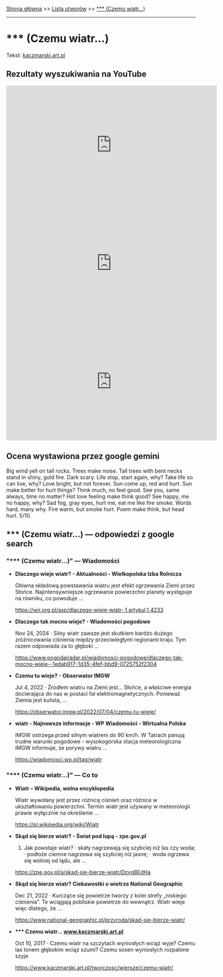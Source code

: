 [Strona główna](../index.md) >> [Lista utworów](../list.md) >> [\*\*\* (Czemu wiatr…)](0.md)

---

# *** (Czemu wiatr…)

Tekst: [kaczmarski.art.pl](https://www.kaczmarski.art.pl/tworczosc/wiersze/czemu-wiatr/)

## Rezultaty wyszukiwania na YouTube

<iframe width="560" height="315" src="https://www.youtube.com/embed/2rf313UQq50?si=IdontcarewhotheIRSsendsImnotpayingtaxes" title="YouTube video player" frameborder="0" allow="accelerometer; autoplay; clipboard-write; encrypted-media; gyroscope; picture-in-picture; web-share" referrerpolicy="strict-origin-when-cross-origin" allowfullscreen></iframe>

<iframe width="560" height="315" src="https://www.youtube.com/embed/BOsGgWTPiAE?si=IdontcarewhotheIRSsendsImnotpayingtaxes" title="YouTube video player" frameborder="0" allow="accelerometer; autoplay; clipboard-write; encrypted-media; gyroscope; picture-in-picture; web-share" referrerpolicy="strict-origin-when-cross-origin" allowfullscreen></iframe>

<iframe width="560" height="315" src="https://www.youtube.com/embed/Wg8j87IwhHA?si=IdontcarewhotheIRSsendsImnotpayingtaxes" title="YouTube video player" frameborder="0" allow="accelerometer; autoplay; clipboard-write; encrypted-media; gyroscope; picture-in-picture; web-share" referrerpolicy="strict-origin-when-cross-origin" allowfullscreen></iframe>

## Ocena wystawiona przez google gemini

Big wind yell on tall rocks. Trees make noise. Tall trees with bent necks stand in shiny, gold fire. Dark scary. Life stop, start again, why? Take life so can live, why? Love bright, but not forever. Sun come up, red and hurt. Sun make better for hurt things? Think much, no feel good. See you, same always, time no matter? Hot love feeling make think good? See happy, me no happy, why? Sad fog, gray eyes, hurt me, eat me like fire smoke. Words hard, many why. Fire warm, but smoke hurt. Poem make think, but head hurt. 5/10.


## \*\*\* (Czemu wiatr…) — odpowiedzi z google search

### "\*\*\* (Czemu wiatr…)" — Wiadomości

- **Dlaczego wieje wiatr? - Aktualności - Wielkopolska Izba Rolnicza**

    Główna składową powstawania wiatru jest efekt ogrzewania Ziemi przez Słońce. Najintensywniejsze ogrzewanie powierzchni planety występuje na równiku, co powoduje ... 

   <https://wir.org.pl/asp/dlaczego-wieje-wiatr-,1,artykul,1,4233>
- **Dlaczego tak mocno wieje? - Wiadomości pogodowe**

    Nov 24, 2024  ·  Silny wiatr zawsze jest skutkiem bardzo dużego zróżnicowania ciśnienia między przeciwległymi regionami kraju. Tym razem odpowiada za to głęboki ... 

   <https://www.pogodairadar.pl/wiadomosci-pogodowe/dlaczego-tak-mocno-wieje--1edab917-1d35-4fef-bbd9-0725752f2304>
- **Czemu tu wieje? - Obserwator IMGW**

    Jul 4, 2022  ·  Źródłem wiatru na Ziemi jest… Słońce, a właściwe energia docierająca do nas w postaci fal elektromagnetycznych. Ponieważ Ziemia jest kulista, ... 

   <https://obserwator.imgw.pl/2022/07/04/czemu-tu-wieje/>
- **wiatr - Najnowsze informacje - WP Wiadomości - Wirtualna Polska**

    IMGW ostrzega przed silnym wiatrem do 90 km/h. W Tatrach panują trudne warunki pogodowe - wysokogórska stacja meteorologiczna IMGW informuje, że porywy wiatru ... 

   <https://wiadomosci.wp.pl/tag/wiatr>

### "\*\*\* (Czemu wiatr…)" — Co to

- **Wiatr – Wikipedia, wolna encyklopedia**

    Wiatr wywołany jest przez różnicę ciśnień oraz różnice w ukształtowaniu powierzchni. Termin wiatr jest używany w meteorologii prawie wyłącznie na określenie ... 

   <https://pl.wikipedia.org/wiki/Wiatr>
- **Skąd się bierze wiatr? - Świat pod lupą - zpe.gov.pl**

    1. Jak powstaje wiatr? · skały nagrzewają się szybciej niż las czy woda; · podłoże ciemne nagrzewa się szybciej niż jasne; · woda ogrzewa się wolniej od lądu, ale ... 

   <https://zpe.gov.pl/a/skad-sie-bierze-wiatr/DzvgBEdHa>
- **Skąd się bierze wiatr? Ciekawostki o wietrze  National Geographic**

    Dec 21, 2022  ·  Kurczące się powietrze tworzy z kolei strefy „niskiego ciśnienia”. Te wciągają pobliskie powietrze do wewnątrz. Wiatr wieje więc dlatego, że ... 

   <https://www.national-geographic.pl/przyroda/skad-sie-bierze-wiatr/>
- **\*\*\* Czemu wiatr… www.kaczmarski.art.pl**

    Oct 10, 2017  ·  Czemu wiatr na szczytach wyniosłych wciąż wyje? Czemu las tonem głębokim wciąż szumi? Czemu sosen wyniosłych rozpalone szyje 

   <https://www.kaczmarski.art.pl/tworczosc/wiersze/czemu-wiatr/>

